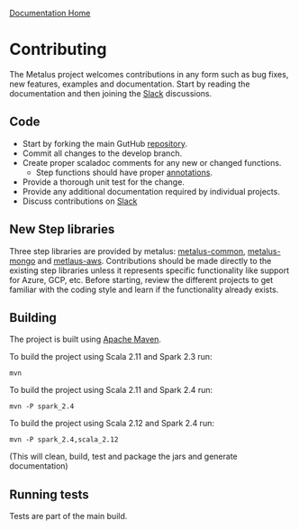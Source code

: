 [Documentation Home](readme.md)

# Contributing
The Metalus project welcomes contributions in any form such as bug fixes, new features, examples and documentation. Start
by reading the documentation and then joining the 
[Slack](https://join.slack.com/t/acxiom-metalus/shared_invite/enQtODY3OTU0ODE5NzUwLTc2Zjc0MzE2MjYzZjBmZjJkODQxODhhOTM4N2VmZjNhZGVlN2Q3N2QzNWU3ZTk4NWExNWM2YzZkYTVjNjNiNWQ)
discussions.

## Code
* Start by forking the main GutHub [repository](https://github.com/Acxiom/metalus).
* Commit all changes to the develop branch.
* Create proper scaladoc comments for any new or changed functions.
    * Step functions should have proper [annotations](step-annotations.md).
* Provide a thorough unit test for the change.
* Provide any additional documentation required by individual projects.
* Discuss contributions on [Slack](https://join.slack.com/t/acxiom-metalus/shared_invite/enQtODY3OTU0ODE5NzUwLTc2Zjc0MzE2MjYzZjBmZjJkODQxODhhOTM4N2VmZjNhZGVlN2Q3N2QzNWU3ZTk4NWExNWM2YzZkYTVjNjNiNWQ)

## New Step libraries
Three step libraries are provided by metalus: [metalus-common](../metalus-common/readme.md), [metalus-mongo](../metalus-mongo) 
and [metlaus-aws](../metalus-aws/readme.md). Contributions should be made directly to the existing step libraries unless 
it represents specific functionality like support for Azure, GCP, etc. Before starting, review the different projects to 
get familiar with the coding style and learn if the functionality already exists.

## Building
The project is built using [Apache Maven](http://maven.apache.org/).

To build the project using Scala 2.11 and Spark 2.3 run:

	mvn

To build the project using Scala 2.11 and Spark 2.4 run:

	mvn -P spark_2.4

To build the project using Scala 2.12 and Spark 2.4 run:

	mvn -P spark_2.4,scala_2.12


(This will clean, build, test and package the jars and generate documentation)

## Running tests
Tests are part of the main build.
